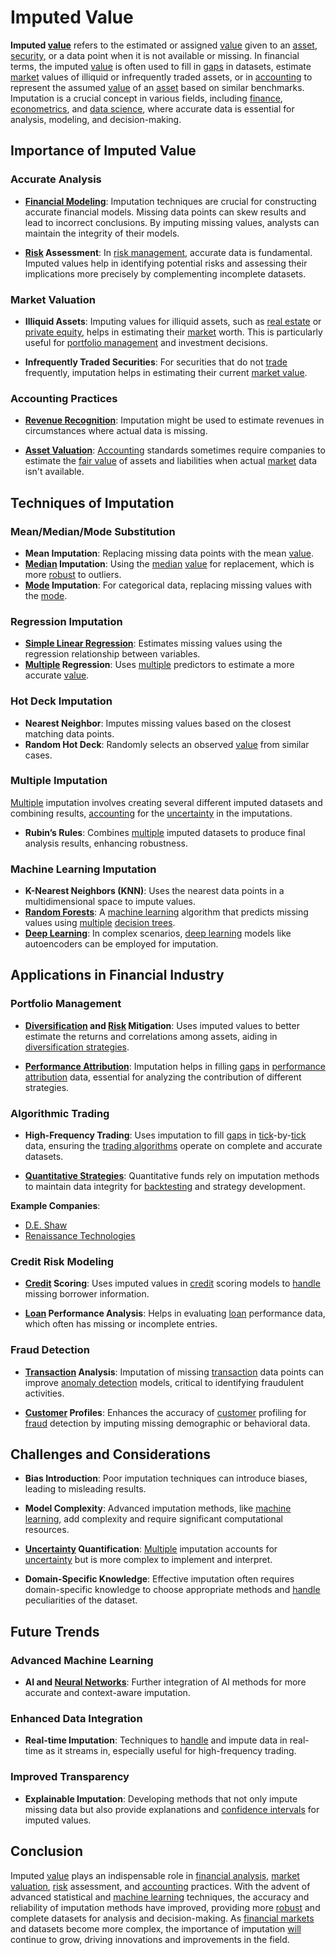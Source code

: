 # Imputed Value

**Imputed [value](../v/value.md)** refers to the estimated or assigned [value](../v/value.md) given to an [asset](../a/asset.md), [security](../s/security.md), or a data point when it is not available or missing. In financial terms, the imputed [value](../v/value.md) is often used to fill in [gaps](../g/gap.md) in datasets, estimate [market](../m/market.md) values of illiquid or infrequently traded assets, or in [accounting](../a/accounting.md) to represent the assumed [value](../v/value.md) of an [asset](../a/asset.md) based on similar benchmarks. Imputation is a crucial concept in various fields, including [finance](../f/finance.md), [econometrics](../e/econometrics_in_trading.md), and [data science](../d/data_science_in_trading.md), where accurate data is essential for analysis, modeling, and decision-making.

## Importance of Imputed Value

### Accurate Analysis

- **[Financial Modeling](../f/financial_modeling.md)**: Imputation techniques are crucial for constructing accurate financial models. Missing data points can skew results and lead to incorrect conclusions. By imputing missing values, analysts can maintain the integrity of their models.
  
- **[Risk](../r/risk.md) Assessment**: In [risk management](../r/risk_management.md), accurate data is fundamental. Imputed values help in identifying potential risks and assessing their implications more precisely by complementing incomplete datasets.

### Market Valuation

- **Illiquid Assets**: Imputing values for illiquid assets, such as [real estate](../r/real_estate.md) or [private equity](../p/private_equity.md), helps in estimating their [market](../m/market.md) worth. This is particularly useful for [portfolio management](../p/par.md) and investment decisions.
  
- **Infrequently Traded Securities**: For securities that do not [trade](../t/trade.md) frequently, imputation helps in estimating their current [market value](../m/market_value.md).

### Accounting Practices

- **[Revenue Recognition](../r/revenue_recognition.md)**: Imputation might be used to estimate revenues in circumstances where actual data is missing.
  
- **[Asset Valuation](../a/asset_valuation.md)**: [Accounting](../a/accounting.md) standards sometimes require companies to estimate the [fair value](../f/fair_value.md) of assets and liabilities when actual [market](../m/market.md) data isn't available.

## Techniques of Imputation

### Mean/Median/Mode Substitution

- **Mean Imputation**: Replacing missing data points with the mean [value](../v/value.md).
- **[Median](../m/median.md) Imputation**: Using the [median](../m/median.md) [value](../v/value.md) for replacement, which is more [robust](../r/robust.md) to outliers.
- **[Mode](../m/mode.md) Imputation**: For categorical data, replacing missing values with the [mode](../m/mode.md).

### Regression Imputation

- **[Simple Linear Regression](../s/simple_linear_regression.md)**: Estimates missing values using the regression relationship between variables.
- **[Multiple](../m/multiple.md) Regression**: Uses [multiple](../m/multiple.md) predictors to estimate a more accurate [value](../v/value.md).

### Hot Deck Imputation

- **Nearest Neighbor**: Imputes missing values based on the closest matching data points.
- **Random Hot Deck**: Randomly selects an observed [value](../v/value.md) from similar cases.

### Multiple Imputation

[Multiple](../m/multiple.md) imputation involves creating several different imputed datasets and combining results, [accounting](../a/accounting.md) for the [uncertainty](../u/uncertainty_in_trading.md) in the imputations.

- **Rubin’s Rules**: Combines [multiple](../m/multiple.md) imputed datasets to produce final analysis results, enhancing robustness.

### Machine Learning Imputation

- **K-Nearest Neighbors (KNN)**: Uses the nearest data points in a multidimensional space to impute values.
- **[Random Forests](../r/random_forests_in_trading.md)**: A [machine learning](../m/machine_learning.md) algorithm that predicts missing values using [multiple](../m/multiple.md) [decision trees](../d/decision_trees.md).
- **[Deep Learning](../d/deep_learning.md)**: In complex scenarios, [deep learning](../d/deep_learning.md) models like autoencoders can be employed for imputation.

## Applications in Financial Industry

### Portfolio Management

- **[Diversification](../d/diversification.md) and [Risk](../r/risk.md) Mitigation**: Uses imputed values to better estimate the returns and correlations among assets, aiding in [diversification strategies](../d/diversification_strategies.md).
  
- **[Performance Attribution](../p/performance_attribution.md)**: Imputation helps in filling [gaps](../g/gap.md) in [performance attribution](../p/performance_attribution.md) data, essential for analyzing the contribution of different strategies.

### Algorithmic Trading

- **High-Frequency Trading**: Uses imputation to fill [gaps](../g/gap.md) in [tick](../t/tick.md)-by-[tick](../t/tick.md) data, ensuring the [trading algorithms](../t/trading_algorithms.md) operate on complete and accurate datasets.
  
- **[Quantitative Strategies](../q/quantitative_strategies_in_trading.md)**: Quantitative funds rely on imputation methods to maintain data integrity for [backtesting](../b/backtesting.md) and strategy development.

**Example Companies**:
- [D.E. Shaw](https://www.deshaw.com)
- [Renaissance Technologies](https://www.rentec.com)
  
### Credit Risk Modeling

- **[Credit](../c/credit.md) Scoring**: Uses imputed values in [credit](../c/credit.md) scoring models to [handle](../h/handle.md) missing borrower information.
  
- **[Loan](../l/loan.md) Performance Analysis**: Helps in evaluating [loan](../l/loan.md) performance data, which often has missing or incomplete entries.

### Fraud Detection

- **[Transaction](../t/transaction.md) Analysis**: Imputation of missing [transaction](../t/transaction.md) data points can improve [anomaly detection](../a/anomaly_detection.md) models, critical to identifying fraudulent activities.
  
- **[Customer](../c/customer.md) Profiles**: Enhances the accuracy of [customer](../c/customer.md) profiling for [fraud](../f/fraud.md) detection by imputing missing demographic or behavioral data.

## Challenges and Considerations

- **Bias Introduction**: Poor imputation techniques can introduce biases, leading to misleading results.
  
- **Model Complexity**: Advanced imputation methods, like [machine learning](../m/machine_learning.md), add complexity and require significant computational resources.
  
- **[Uncertainty](../u/uncertainty_in_trading.md) Quantification**: [Multiple](../m/multiple.md) imputation accounts for [uncertainty](../u/uncertainty_in_trading.md) but is more complex to implement and interpret.

- **Domain-Specific Knowledge**: Effective imputation often requires domain-specific knowledge to choose appropriate methods and [handle](../h/handle.md) peculiarities of the dataset.

## Future Trends

### Advanced Machine Learning

- **AI and [Neural Networks](../n/neural_networks_in_trading.md)**: Further integration of AI methods for more accurate and context-aware imputation.

### Enhanced Data Integration

- **Real-time Imputation**: Techniques to [handle](../h/handle.md) and impute data in real-time as it streams in, especially useful for high-frequency trading.

### Improved Transparency

- **Explainable Imputation**: Developing methods that not only impute missing data but also provide explanations and [confidence intervals](../c/confidence_intervals.md) for imputed values.

## Conclusion

Imputed [value](../v/value.md) plays an indispensable role in [financial analysis](../f/financial_analysis.md), [market](../m/market.md) [valuation](../v/valuation.md), [risk](../r/risk.md) assessment, and [accounting](../a/accounting.md) practices. With the advent of advanced statistical and [machine learning](../m/machine_learning.md) techniques, the accuracy and reliability of imputation methods have improved, providing more [robust](../r/robust.md) and complete datasets for analysis and decision-making. As [financial markets](../f/financial_market.md) and datasets become more complex, the importance of imputation [will](../w/will.md) continue to grow, driving innovations and improvements in the field.